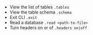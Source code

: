 - View the list of tables
  `.tables`
- View the table schema
  `.schema`
- Exit CLI
  `.exit`
- Read a database
  `.read <path-to-file>`
- Turn headers on or of
  `.headers on|off`
